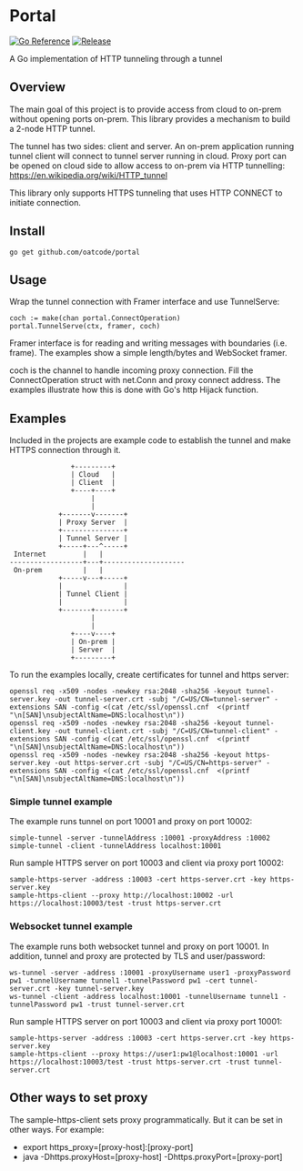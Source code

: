 # Portal

[![Go Reference](https://pkg.go.dev/badge/github.com/oatcode/portal.svg)](https://pkg.go.dev/github.com/oatcode/portal)
[![Release](https://img.shields.io/github/v/release/oatcode/portal)](https://github.com/oatcode/portal/releases)


A Go implementation of HTTP tunneling through a tunnel

## Overview

The main goal of this project is to provide access from cloud to on-prem without opening ports on-prem. This library provides a mechanism to build a 2-node HTTP tunnel.

The tunnel has two sides: client and server.
An on-prem application running tunnel client will connect to tunnel server running in cloud. Proxy port can be opened on cloud side to allow access to on-prem via HTTP tunnelling: <https://en.wikipedia.org/wiki/HTTP_tunnel>

This library only supports HTTPS tunneling that uses HTTP CONNECT to initiate connection.

## Install

    go get github.com/oatcode/portal

## Usage

Wrap the tunnel connection with Framer interface and use TunnelServe:

    coch := make(chan portal.ConnectOperation)
    portal.TunnelServe(ctx, framer, coch)

Framer interface is for reading and writing messages with boundaries (i.e. frame). The examples show a simple length/bytes and WebSocket framer.

coch is the channel to handle incoming proxy connection. Fill the ConnectOperation struct with net.Conn and proxy connect address. The examples illustrate how this is done with Go's http Hijack function.

## Examples

Included in the projects are example code to establish the tunnel and make HTTPS connection through it.

                   +---------+
                   | Cloud   |
                   | Client  |
                   +----+----+
                        |
                        |
                +-------v-------+
                | Proxy Server  |
                +---------------+
                | Tunnel Server |
                +-----+---^-----+
     Internet         |   |
    ------------------+---+--------------------
     On-prem          |   |
                +-----v---+-----+
                |               |
                | Tunnel Client |
                |               |
                +-------+-------+
                        |
                        |
                   +----v----+
                   | On-prem |
                   | Server  |
                   +---------+


To run the examples locally, create certificates for tunnel and https server:

    openssl req -x509 -nodes -newkey rsa:2048 -sha256 -keyout tunnel-server.key -out tunnel-server.crt -subj "/C=US/CN=tunnel-server" -extensions SAN -config <(cat /etc/ssl/openssl.cnf  <(printf "\n[SAN]\nsubjectAltName=DNS:localhost\n"))
    openssl req -x509 -nodes -newkey rsa:2048 -sha256 -keyout tunnel-client.key -out tunnel-client.crt -subj "/C=US/CN=tunnel-client" -extensions SAN -config <(cat /etc/ssl/openssl.cnf  <(printf "\n[SAN]\nsubjectAltName=DNS:localhost\n"))
    openssl req -x509 -nodes -newkey rsa:2048 -sha256 -keyout https-server.key -out https-server.crt -subj "/C=US/CN=https-server" -extensions SAN -config <(cat /etc/ssl/openssl.cnf  <(printf "\n[SAN]\nsubjectAltName=DNS:localhost\n"))

### Simple tunnel example
The example runs tunnel on port 10001 and proxy on port 10002:

    simple-tunnel -server -tunnelAddress :10001 -proxyAddress :10002 
    simple-tunnel -client -tunnelAddress localhost:10001

Run sample HTTPS server on port 10003 and client via proxy port 10002:

    sample-https-server -address :10003 -cert https-server.crt -key https-server.key
    sample-https-client --proxy http://localhost:10002 -url https://localhost:10003/test -trust https-server.crt 


### Websocket tunnel example
The example runs both websocket tunnel and proxy on port 10001. In addition, tunnel and proxy are protected by TLS and user/password:

    ws-tunnel -server -address :10001 -proxyUsername user1 -proxyPassword pw1 -tunnelUsername tunnel1 -tunnelPassword pw1 -cert tunnel-server.crt -key tunnel-server.key 
    ws-tunnel -client -address localhost:10001 -tunnelUsername tunnel1 -tunnelPassword pw1 -trust tunnel-server.crt

Run sample HTTPS server on port 10003 and client via proxy port 10001:

    sample-https-server -address :10003 -cert https-server.crt -key https-server.key
    sample-https-client --proxy https://user1:pw1@localhost:10001 -url https://localhost:10003/test -trust https-server.crt -trust tunnel-server.crt

## Other ways to set proxy

The sample-https-client sets proxy programmatically. But it can be set in other ways. For example:

- export https_proxy=[proxy-host]:[proxy-port]
- java -Dhttps.proxyHost=[proxy-host] -Dhttps.proxyPort=[proxy-port]
